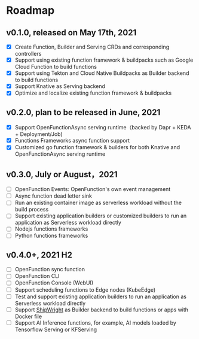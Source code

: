 # Roadmap

## v0.1.0, released on May 17th, 2021

- [x] Create Function, Builder and Serving CRDs and corresponding controllers
- [x] Support using existing function framework & buildpacks such as Google Cloud Function to build functions
- [x] Support using Tekton and Cloud Native Buildpacks as Builder backend to build functions
- [x] Support Knative as Serving backend
- [x] Optimize and localize existing function framework & buildpacks

## v0.2.0, plan to be released in June, 2021

- [x] Support OpenFunctionAsync serving runtime（backed by Dapr + KEDA + Deployment/Job)
- [x] Functions Frameworks async function support
- [x] Customized go function framework & builders for both Knative and OpenFunctionAsync serving runtime

## v0.3.0, July or August，2021

- [ ] OpenFunction Events: OpenFunction's own event management
- [ ] Async function dead letter sink
- [ ] Run an existing container image as serverless workload without the build process
- [ ] Support existing application builders or customized builders to run an application as Serverless workload directly
- [ ] Nodejs functions frameworks
- [ ] Python functions frameworks

## v0.4.0+, 2021 H2

- [ ] OpenFunction sync function
- [ ] OpenFunction CLI
- [ ] OpenFunction Console (WebUI)
- [ ] Support scheduling functions to Edge nodes (KubeEdge)
- [ ] Test and support existing application builders to run an application as Serverless workload directly
- [ ] Support [ShipWright](https://github.com/shipwright-io/build) as Builder backend to build functions or apps with Docker file
- [ ] Support AI Inference functions, for example, AI models loaded by Tensorflow Serving or KFServing